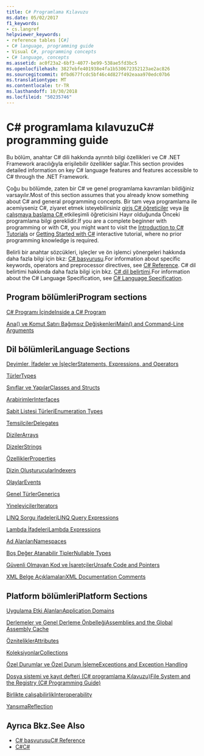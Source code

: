 ```yaml
---
title: C# Programlama Kılavuzu
ms.date: 05/02/2017
f1_keywords:
- cs.langref
helpviewer_keywords:
- reference tables [C#]
- C# language, programming guide
- Visual C#, programming concepts
- C# language, concepts
ms.assetid: ac0f23a2-6bf3-4077-be99-538ae5fd3bc5
ms.openlocfilehash: 3827ebfe401938e4fa1b530672352123ae2ac826
ms.sourcegitcommit: 0fbd677fcdc5bf46c4d827f492eaaa970edc07b6
ms.translationtype: MT
ms.contentlocale: tr-TR
ms.lasthandoff: 10/30/2018
ms.locfileid: "50235746"
---
```

# <a name="c-programming-guide"></a><span data-ttu-id="dad59-102">C# programlama kılavuzu</span><span class="sxs-lookup"><span data-stu-id="dad59-102">C# programming guide</span></span>
<span data-ttu-id="dad59-103">Bu bölüm, anahtar C# dili hakkında ayrıntılı bilgi özellikleri ve C# .NET Framework aracılığıyla erişilebilir özellikler sağlar.</span><span class="sxs-lookup"><span data-stu-id="dad59-103">This section provides detailed information on key C# language features and features accessible to C# through the .NET Framework.</span></span>  
  
 <span data-ttu-id="dad59-104">Çoğu bu bölümde, zaten bir C# ve genel programlama kavramları bildiğiniz varsayılır.</span><span class="sxs-lookup"><span data-stu-id="dad59-104">Most of this section assumes that you already know something about C# and general programming concepts.</span></span> <span data-ttu-id="dad59-105">Bir tam veya programlama ile acemiyseniz C#, ziyaret etmek isteyebilirsiniz [giriş C# öğreticiler](../tutorials/intro-to-csharp/index.md) veya [ile çalışmaya başlama C# ](https://www.microsoft.com/net/tutorials/csharp/getting-started) etkileşimli öğreticisini Hayır olduğunda Önceki programlama bilgi gereklidir.</span><span class="sxs-lookup"><span data-stu-id="dad59-105">If you are a complete beginner with programming or with C#, you might want to visit the [Introduction to C# Tutorials](../tutorials/intro-to-csharp/index.md) or [Getting Started with C#](https://www.microsoft.com/net/tutorials/csharp/getting-started) interactive tutorial, where no prior programming knowledge is required.</span></span>  
  
 <span data-ttu-id="dad59-106">Belirli bir anahtar sözcükleri, işleçler ve ön işlemci yönergeleri hakkında daha fazla bilgi için bkz: [C# başvurusu](../../csharp/language-reference/index.md).</span><span class="sxs-lookup"><span data-stu-id="dad59-106">For information about specific keywords, operators and preprocessor directives, see [C# Reference](../../csharp/language-reference/index.md).</span></span> <span data-ttu-id="dad59-107">C# dil belirtimi hakkında daha fazla bilgi için bkz. [C# dil belirtimi](../../csharp/language-reference/language-specification/index.md).</span><span class="sxs-lookup"><span data-stu-id="dad59-107">For information about the C# Language Specification, see [C# Language Specification](../../csharp/language-reference/language-specification/index.md).</span></span>  
  
## <a name="program-sections"></a><span data-ttu-id="dad59-108">Program bölümleri</span><span class="sxs-lookup"><span data-stu-id="dad59-108">Program sections</span></span>

[<span data-ttu-id="dad59-109">C# Programı İçinde</span><span class="sxs-lookup"><span data-stu-id="dad59-109">Inside a C# Program</span></span>](../../csharp/programming-guide/inside-a-program/index.md)  
  
[<span data-ttu-id="dad59-110">Ana() ve Komut Satırı Bağımsız Değişkenleri</span><span class="sxs-lookup"><span data-stu-id="dad59-110">Main() and Command-Line Arguments</span></span>](../../csharp/programming-guide/main-and-command-args/index.md)  
 
## <a name="language-sections"></a><span data-ttu-id="dad59-111">Dil bölümleri</span><span class="sxs-lookup"><span data-stu-id="dad59-111">Language Sections</span></span>  
[<span data-ttu-id="dad59-112">Deyimler, İfadeler ve İşleçler</span><span class="sxs-lookup"><span data-stu-id="dad59-112">Statements, Expressions, and Operators</span></span>](../../csharp/programming-guide/statements-expressions-operators/index.md)  

 [<span data-ttu-id="dad59-113">Türler</span><span class="sxs-lookup"><span data-stu-id="dad59-113">Types</span></span>](../../csharp/programming-guide/types/index.md)  

 [<span data-ttu-id="dad59-114">Sınıflar ve Yapılar</span><span class="sxs-lookup"><span data-stu-id="dad59-114">Classes and Structs</span></span>](../../csharp/programming-guide/classes-and-structs/index.md)  
  
 [<span data-ttu-id="dad59-115">Arabirimler</span><span class="sxs-lookup"><span data-stu-id="dad59-115">Interfaces</span></span>](../../csharp/programming-guide/interfaces/index.md)  

 [<span data-ttu-id="dad59-116">Sabit Listesi Türleri</span><span class="sxs-lookup"><span data-stu-id="dad59-116">Enumeration Types</span></span>](../../csharp/programming-guide/enumeration-types.md)  
  
 [<span data-ttu-id="dad59-117">Temsilciler</span><span class="sxs-lookup"><span data-stu-id="dad59-117">Delegates</span></span>](../../csharp/programming-guide/delegates/index.md)  
 
 [<span data-ttu-id="dad59-118">Diziler</span><span class="sxs-lookup"><span data-stu-id="dad59-118">Arrays</span></span>](../../csharp/programming-guide/arrays/index.md)  
  
 [<span data-ttu-id="dad59-119">Dizeler</span><span class="sxs-lookup"><span data-stu-id="dad59-119">Strings</span></span>](../../csharp/programming-guide/strings/index.md)  
  
 [<span data-ttu-id="dad59-120">Özellikler</span><span class="sxs-lookup"><span data-stu-id="dad59-120">Properties</span></span>](../../csharp/programming-guide/classes-and-structs/properties.md)  
  
 [<span data-ttu-id="dad59-121">Dizin Oluşturucular</span><span class="sxs-lookup"><span data-stu-id="dad59-121">Indexers</span></span>](../../csharp/programming-guide/indexers/index.md)  
  
 [<span data-ttu-id="dad59-122">Olaylar</span><span class="sxs-lookup"><span data-stu-id="dad59-122">Events</span></span>](../../csharp/programming-guide/events/index.md)  
  
 [<span data-ttu-id="dad59-123">Genel Türler</span><span class="sxs-lookup"><span data-stu-id="dad59-123">Generics</span></span>](../../csharp/programming-guide/generics/index.md)  
  
 [<span data-ttu-id="dad59-124">Yineleyiciler</span><span class="sxs-lookup"><span data-stu-id="dad59-124">Iterators</span></span>](../../csharp/programming-guide/concepts/iterators.md)
  
 [<span data-ttu-id="dad59-125">LINQ Sorgu ifadeleri</span><span class="sxs-lookup"><span data-stu-id="dad59-125">LINQ Query Expressions</span></span>](../../csharp/programming-guide/linq-query-expressions/index.md)  
  
 [<span data-ttu-id="dad59-126">Lambda İfadeleri</span><span class="sxs-lookup"><span data-stu-id="dad59-126">Lambda Expressions</span></span>](../../csharp/programming-guide/statements-expressions-operators/lambda-expressions.md)  
  
 [<span data-ttu-id="dad59-127">Ad Alanları</span><span class="sxs-lookup"><span data-stu-id="dad59-127">Namespaces</span></span>](../../csharp/programming-guide/namespaces/index.md)  
  
 [<span data-ttu-id="dad59-128">Boş Değer Atanabilir Tipler</span><span class="sxs-lookup"><span data-stu-id="dad59-128">Nullable Types</span></span>](../../csharp/programming-guide/nullable-types/index.md)  
  
 [<span data-ttu-id="dad59-129">Güvenli Olmayan Kod ve İşaretçiler</span><span class="sxs-lookup"><span data-stu-id="dad59-129">Unsafe Code and Pointers</span></span>](../../csharp/programming-guide/unsafe-code-pointers/index.md)  
  
 [<span data-ttu-id="dad59-130">XML Belge Açıklamaları</span><span class="sxs-lookup"><span data-stu-id="dad59-130">XML Documentation Comments</span></span>](../../csharp/programming-guide/xmldoc/xml-documentation-comments.md)  
  
## <a name="platform-sections"></a><span data-ttu-id="dad59-131">Platform bölümleri</span><span class="sxs-lookup"><span data-stu-id="dad59-131">Platform Sections</span></span>  
 [<span data-ttu-id="dad59-132">Uygulama Etki Alanları</span><span class="sxs-lookup"><span data-stu-id="dad59-132">Application Domains</span></span>](../../framework/app-domains/application-domains.md)  
  
 [<span data-ttu-id="dad59-133">Derlemeler ve Genel Derleme Önbelleği</span><span class="sxs-lookup"><span data-stu-id="dad59-133">Assemblies and the Global Assembly Cache</span></span>](../../csharp/programming-guide/concepts/assemblies-gac/index.md)  
  
 [<span data-ttu-id="dad59-134">Öznitelikler</span><span class="sxs-lookup"><span data-stu-id="dad59-134">Attributes</span></span>](../../csharp/programming-guide/concepts/attributes/index.md)  
  
 [<span data-ttu-id="dad59-135">Koleksiyonlar</span><span class="sxs-lookup"><span data-stu-id="dad59-135">Collections</span></span>](../../csharp/programming-guide/concepts/collections.md)  
  
 [<span data-ttu-id="dad59-136">Özel Durumlar ve Özel Durum İşleme</span><span class="sxs-lookup"><span data-stu-id="dad59-136">Exceptions and Exception Handling</span></span>](../../csharp/programming-guide/exceptions/index.md)  
  
 [<span data-ttu-id="dad59-137">Dosya sistemi ve kayıt defteri (C# programlama Kılavuzu)</span><span class="sxs-lookup"><span data-stu-id="dad59-137">File System and the Registry (C# Programming Guide)</span></span>](../../csharp/programming-guide/file-system/index.md)  
  
 [<span data-ttu-id="dad59-138">Birlikte çalışabilirlik</span><span class="sxs-lookup"><span data-stu-id="dad59-138">Interoperability</span></span>](../../csharp/programming-guide/interop/index.md)  
  
 [<span data-ttu-id="dad59-139">Yansıma</span><span class="sxs-lookup"><span data-stu-id="dad59-139">Reflection</span></span>](../../csharp/programming-guide/concepts/reflection.md)  
  
## <a name="see-also"></a><span data-ttu-id="dad59-140">Ayrıca Bkz.</span><span class="sxs-lookup"><span data-stu-id="dad59-140">See Also</span></span>

- [<span data-ttu-id="dad59-141">C# başvurusu</span><span class="sxs-lookup"><span data-stu-id="dad59-141">C# Reference</span></span>](../../csharp/language-reference/index.md)  
- [<span data-ttu-id="dad59-142">C#</span><span class="sxs-lookup"><span data-stu-id="dad59-142">C#</span></span>](../../csharp/index.md)
